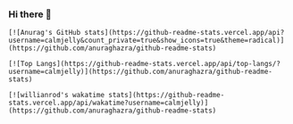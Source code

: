 ### Hi there 👋

<!--
**calmjelly/calmjelly** is a ✨ _special_ ✨ repository because its `README.md` (this file) appears on your GitHub profile.

Here are some ideas to get you started:

- 🔭 I’m currently working on ...
- 🌱 I’m currently learning ...
- 👯 I’m looking to collaborate on ...
- 🤔 I’m looking for help with ...
- 💬 Ask me about ...
- 📫 How to reach me: ...
- 😄 Pronouns: ...
- ⚡ Fun fact: ...
-->

```
[![Anurag's GitHub stats](https://github-readme-stats.vercel.app/api?username=calmjelly&count_private=true&show_icons=true&theme=radical)](https://github.com/anuraghazra/github-readme-stats)
```



```
[![Top Langs](https://github-readme-stats.vercel.app/api/top-langs/?username=calmjelly)](https://github.com/anuraghazra/github-readme-stats)
```



```
[![willianrod's wakatime stats](https://github-readme-stats.vercel.app/api/wakatime?username=calmjelly)](https://github.com/anuraghazra/github-readme-stats)
```
